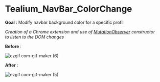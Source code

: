# Tealium_NavBar_ColorChange
**Goal** : Modify navbar background color for a specific profil

_Creation of a Chrome extension and use of [MutationObserver](https://developer.mozilla.org/en-US/docs/Web/API/MutationObserver) constructor to listen to the DOM changes_

**Before** : 

![ezgif com-gif-maker (6)](https://user-images.githubusercontent.com/35494081/165721995-8119a539-0b43-43e9-9d1e-a32eebd38a46.gif)

**After** : 

![ezgif com-gif-maker (5)](https://user-images.githubusercontent.com/35494081/165722055-77ed435e-685c-4536-b56f-8f39524a7d58.gif)
